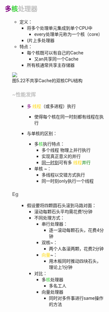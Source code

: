 <div style="float: left; width: 64%; padding: 1%;">

## <span style="color: purple;">多</span><span style="color: LimeGreen;">核</span><span style="color: silver;">处理器

<ul>

- 定义：
  - 将多个处理单元集成到单个CPU中
    - every处理单元称为一个核（core）
  - (片上多处理器
- 特点：
  - 每个核既可以有自己的Cache
    - 又an共享同一个Cache
  - 所有核通常共享主存储器

![](https://cdn-mineru.openxlab.org.cn/model-mineru/prod/4e190cda79c5d3789bba4003dd4e0cf2eedc2899411a4baf8ced7fc668357302.jpg)  
图5.22不共享Cache的双核CPU结构  

###  <span style="color: silver;">~性能发挥

<ul>

- <span style="color: purple;">多</span> <span style="color: Gold;">线程</span>（或多进程）执行
  - 使得每个核在同一时刻都有线程在执行

- 与单核的区别：
  - 多<span style="color: LimeGreen;">核</span>执行特点：
    - 多个线程 物理上并行执行
    - 实现真正意义的并行
    - <u>同一时刻</u>可有多 <span style="color: Gold;">线程</span><span style="color: green;">并行</span>
  - 单核 ~：
    - 多线程以交错方式执行
    - 同一时刻only执行一个线程

</ul>

### <span style="color: gray;">Eg

<ul>

- 假设要将四颗圆石头滚到马路对面：
  - 滚动每颗石头平均需花费1分钟
  - 不同处理方式：
    - 串行处理器：
      - 逐一滚动每颗石头，花费4分钟
    - 双核~：
      - 两个人各滚两颗，花费2分钟
    -  <span style="color: Gold;">向量</span>~：
       - 用木板同时推动四块石头，理论上1分钟
  - 对比：
    - 多<span style="color: LimeGreen;">核</span>处理器
      - 多名工人
    - 向量处理器
      - 同时对多件事进行same操作的方法

</ul>

</ul>
</div>
<div style="float: right; width: 26%; padding: 1%;">

</div>
<div style="clear: both;"></div>
